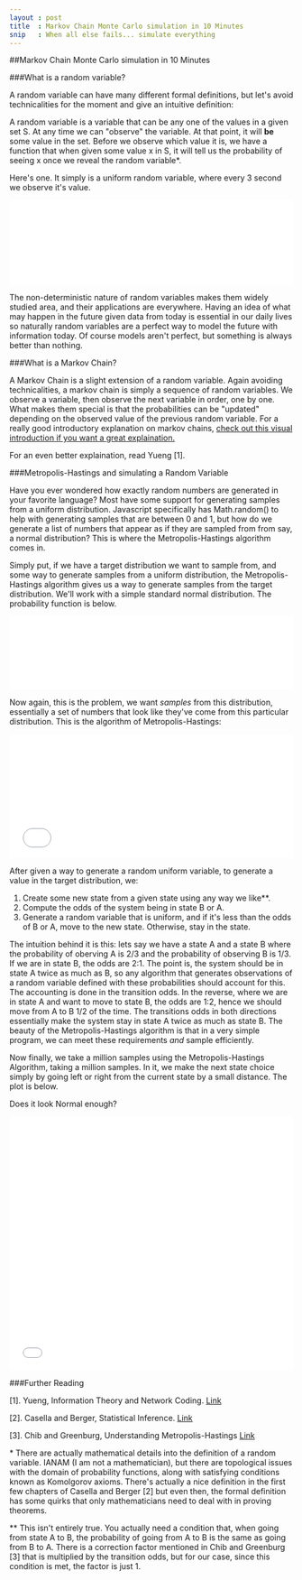 ```yaml
---
layout : post
title  : Markov Chain Monte Carlo simulation in 10 Minutes
snip   : When all else fails... simulate everything
---
```


##Markov Chain Monte Carlo simulation in 10 Minutes  

###What is a random variable?

A random variable can have many different formal definitions, but let's avoid technicalities for the moment and give an intuitive
definition:

A random variable is a variable that can be any one of the values in a given set S. At any time we can "observe" the variable. At that point,
it will **be** some value in the set. Before we observe which value it is, we have a function that when given some value x in S, it will
tell us the probability of seeing x once we reveal the random variable*.

Here's one. It simply is a uniform random variable, where every 3 second we observe it's value.

<iframe width="100%" height="150" src="//jsfiddle.net/jrab227/4fne66db/embedded/result,js,html" allowfullscreen="allowfullscreen" frameborder="0"></iframe>

The non-deterministic nature of random variables makes them widely studied area, and their applications are everywhere. Having an idea of what
may happen in the future given data from today is essential in our daily lives so naturally random variables are a perfect way to model the
future with information today. Of course models aren't perfect, but something is always better than nothing. 

###What is a Markov Chain?

A Markov Chain is a slight extension of a random variable. Again avoiding technicalities, a markov chain is simply a sequence of random variables.
We observe a variable, then observe the next variable in order, one by one. What makes them special is that the probabilities can be 
"updated" depending on the observed value of the previous random variable. For a really good introductory explanation on markov chains,
[check out this visual introduction if you want a great explaination.](http://setosa.io/blog/2014/07/26/markov-chains/) 

For an even better explaination, read Yueng [1].

###Metropolis-Hastings and simulating a Random Variable

Have you ever wondered how exactly random numbers are generated in your favorite language? 
Most have some support for generating samples from a uniform distribution. Javascript specifically has Math.random() 
to help with generating samples that are between 0 and 1, but how do we generate a list of numbers that appear as if
they are sampled from from say, a normal distribution? This is where the Metropolis-Hastings algorithm comes in.

Simply put, if we have a target distribution we want to sample from, and some way to generate samples from a uniform distribution,
the Metropolis-Hastings algorithm gives us a way to generate samples from the target distribution. We'll work with a simple standard
normal distribution. The probability function is below.

<iframe width="100%" height="130" src="//jsfiddle.net/jrab227/ansgp4jd/1/embedded/js" allowfullscreen="allowfullscreen" frameborder="0"></iframe>

Now again, this is the problem, we want *samples* from this distribution, essentially a set of numbers that look like they've come from
this particular distribution. This is the algorithm of Metropolis-Hastings:

<iframe width="100%" height="220" src="//jsfiddle.net/jrab227/qdzof63d/1/embedded/js" allowfullscreen="allowfullscreen" frameborder="0"></iframe>

After given a way to generate a random uniform variable, to generate a value in the target distribution, we:

1. Create some new state from a given state using any way we like**.
2. Compute the odds of the system being in state B or A.
3. Generate a random variable that is uniform, and if it's less than the odds of B or A, move to the new state. Otherwise, stay in the state.

The intuition behind it is this: lets say we have a state A and a state B where the probability of oberving A is 2/3 and the probability
of observing B is 1/3. If we are in state B, the odds are 2:1. The point is, the system should be in state A twice as much as B, so any
algorithm that generates observations of a random variable defined with these probabilities should account for this. The accounting is done
in the transition odds. In the reverse, where we are in state A and want to move to state B, the odds are 1:2, hence we should move from A to B 1/2 of the time. The transitions odds in both directions essentially make the system stay in state A twice as much as state B. The
beauty of the Metropolis-Hastings algorithm is that in a very simple program, we can meet these requirements *and* sample efficiently.

Now finally, we take a million samples using the Metropolis-Hastings Algorithm, taking a million samples. In it, we make the next state
choice simply by going left or right from the current state by a small distance. The plot is below.

Does it look Normal enough?

<iframe width="100%" height="450" src="//jsfiddle.net/jrab227/r8cn8jef/1/embedded/result,js" allowfullscreen="allowfullscreen" frameborder="0"></iframe>

###Further Reading

[1]. Yueng, Information Theory and Network Coding. [Link](http://www.amazon.com/Information-Theory-Network-Coding-Technology/dp/0387792333)

[2]. Casella and Berger, Statistical Inference. [Link](http://www.amazon.com/Statistical-Inference-George-Casella/dp/0534243126)

[3]. Chib and Greenburg, Understanding Metropolis-Hastings [Link](http://biostat.jhsph.edu/~mmccall/articles/chib_1995.pdf)

\* There are actually mathematical details into the definition of a random variable. IANAM (I am not a mathematician), but there
are topological issues with the domain of probability functions, along with satisfying conditions known as Komolgorov
axioms. There's actually a nice definition in the first few chapters of Casella and Berger [2] but even then, the formal definition has some quirks that 
only mathematicians need to deal with in proving theorems.

** This isn't entirely true. You actually need a condition that, when going from state A to B, the probability of going from A to B is the
same as going from B to A. There is a correction factor mentioned in Chib and Greenburg [3] that is multiplied by the transition odds, but for our case, 
since this condition is met, the factor is just 1. 
